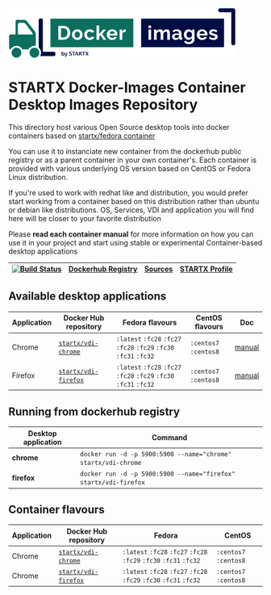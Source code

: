 [![startxfr/docker-images](https://raw.githubusercontent.com/startxfr/docker-images/master/travis/logo-small.svg?sanitize=true)](https://github.com/startxfr/docker-images)

# STARTX Docker-Images Container Desktop Images Repository

This directory host various Open Source desktop tools into docker containers based on [startx/fedora container](https://hub.docker.com/r/startx/fedora)

You can use it to instanciate new container from the dockerhub public registry
or as a parent container in your own container's.
Each container is provided with various underlying OS version based on CentOS or
Fedora Linux distribution.

If you're used to work with redhat like and distribution, you would prefer start working
from a container based on this distribution rather than ubuntu or debian like distributions.
OS, Services, VDI and application you will find here will be closer to your favorite distribution

Please **read each container manual** for more information on how you can use it in
your project and start using stable or experimental Container-based desktop applications

| [![Build Status](https://travis-ci.org/startxfr/docker-images.svg?branch=master)](https://travis-ci.org/startxfr/docker-images) | [Dockerhub Registry](https://hub.docker.com/r/startx) | [Sources](https://github.com/startxfr/docker-images/) | [STARTX Profile](https://github.com/startxfr) |
| ------------------------------------------------------------------------------------------------------------------------------- | ----------------------------------------------------- | ----------------------------------------------------- | --------------------------------------------- |


## Available desktop applications

| Application | Docker Hub repository                                               | Fedora flavours                                                   | CentOS flavours       | Doc                         |
| ----------- | ------------------------------------------------------------------- | ----------------------------------------------------------------- | --------------------- | --------------------------- |
| Chrome      | [`startx/vdi-chrome`](https://hub.docker.com/r/startx/vdi-chrome)   | `:latest` `:fc28` `:fc27` `:fc28` `:fc29` `:fc30` `:fc31` `:fc32` | `:centos7` `:centos8` | [manual](chrome/README.md)  |
| Firefox     | [`startx/vdi-firefox`](https://hub.docker.com/r/startx/vdi-firefox) | `:latest` `:fc28` `:fc27` `:fc28` `:fc29` `:fc30` `:fc31` `:fc32` | `:centos7` `:centos8` | [manual](firefox/README.md) |

## Running from dockerhub registry

| Desktop application | Command                                                          |
| ------------------- | ---------------------------------------------------------------- |
| **chrome**          | `docker run -d -p 5900:5900 --name="chrome" startx/vdi-chrome`   |
| **firefox**         | `docker run -d -p 5900:5900 --name="firefox" startx/vdi-firefox` |

## Container flavours

| Application | Docker Hub repository                                               | Fedora                                                            | CentOS                |
| ----------- | ------------------------------------------------------------------- | ----------------------------------------------------------------- | --------------------- |
| Chrome      | [`startx/vdi-chrome`](https://hub.docker.com/r/startx/vdi-chrome)   | `:latest` `:fc28` `:fc27` `:fc28` `:fc29` `:fc30` `:fc31` `:fc32` | `:centos7` `:centos8` |
| Chrome      | [`startx/vdi-firefox`](https://hub.docker.com/r/startx/vdi-firefox) | `:latest` `:fc28` `:fc27` `:fc28` `:fc29` `:fc30` `:fc31` `:fc32` | `:centos7` `:centos8` |
